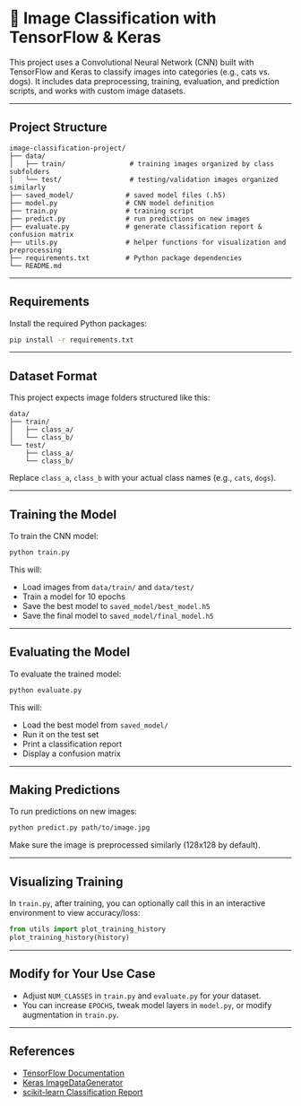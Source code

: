 # 🧠 Image Classification with TensorFlow & Keras

This project uses a Convolutional Neural Network (CNN) built with TensorFlow and Keras to classify images into categories (e.g., cats vs. dogs). It includes data preprocessing, training, evaluation, and prediction scripts, and works with custom image datasets.

---

## Project Structure

```
image-classification-project/
├── data/
│   ├── train/                # training images organized by class subfolders
│   └── test/                 # testing/validation images organized similarly
├── saved_model/             # saved model files (.h5)
├── model.py                 # CNN model definition
├── train.py                 # training script
├── predict.py               # run predictions on new images
├── evaluate.py              # generate classification report & confusion matrix
├── utils.py                 # helper functions for visualization and preprocessing
├── requirements.txt         # Python package dependencies
└── README.md
```

---

## Requirements

Install the required Python packages:

```bash
pip install -r requirements.txt
```

---

## Dataset Format

This project expects image folders structured like this:

```
data/
├── train/
│   ├── class_a/
│   └── class_b/
└── test/
    ├── class_a/
    └── class_b/
```

Replace `class_a`, `class_b` with your actual class names (e.g., `cats`, `dogs`).

---

## Training the Model

To train the CNN model:

```bash
python train.py
```

This will:
- Load images from `data/train/` and `data/test/`
- Train a model for 10 epochs
- Save the best model to `saved_model/best_model.h5`
- Save the final model to `saved_model/final_model.h5`

---

## Evaluating the Model

To evaluate the trained model:

```bash
python evaluate.py
```

This will:
- Load the best model from `saved_model/`
- Run it on the test set
- Print a classification report
- Display a confusion matrix

---

## Making Predictions

To run predictions on new images:

```bash
python predict.py path/to/image.jpg
```

Make sure the image is preprocessed similarly (128x128 by default).

---

## Visualizing Training

In `train.py`, after training, you can optionally call this in an interactive environment to view accuracy/loss:

```python
from utils import plot_training_history
plot_training_history(history)
```

---

## Modify for Your Use Case

- Adjust `NUM_CLASSES` in `train.py` and `evaluate.py` for your dataset.
- You can increase `EPOCHS`, tweak model layers in `model.py`, or modify augmentation in `train.py`.

---

## References

- [TensorFlow Documentation](https://www.tensorflow.org/api_docs)
- [Keras ImageDataGenerator](https://keras.io/api/preprocessing/image/)
- [scikit-learn Classification Report](https://scikit-learn.org/stable/modules/generated/sklearn.metrics.classification_report.html)
